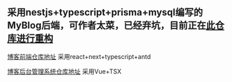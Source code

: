 ## 采用nestjs+typescript+prisma+mysql编写的MyBlog后端，可作者太菜，已经弃坑，目前正在[此仓库进行重构](https://github.com/Elmge/MyBlog-Server)
[博客前端仓库地址](https://github.com/Elmge/MyBlog) 采用react+next+typescript+antd

[博客后台管理系统仓库地址](https://github.com/Elmge/MyBlog-Admin) 采用Vue+TSX
